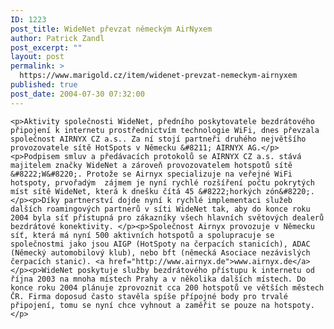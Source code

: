 ```yaml
---
ID: 1223
post_title: WideNet převzat německým AirNyxem
author: Patrick Zandl
post_excerpt: ""
layout: post
permalink: >
  https://www.marigold.cz/item/widenet-prevzat-nemeckym-airnyxem
published: true
post_date: 2004-07-30 07:32:00
---
```

	<p>Aktivity společnosti WideNet, předního poskytovatele bezdrátového připojení k internetu prostřednictvím technologie WiFi, dnes převzala společnost AIRNYX CZ a.s.. Za ní stojí partneři druhého největšího provozovatele sítě HotSpots v Německu &#8211; AIRNYX AG.</p><p>Podpisem smluv a předávacích protokolů se AIRNYX CZ a.s. stává majitelem značky WideNet a zároveň provozovatelem hotspotů sítě &#8222;W&#8220;. Protože se Airnyx specializuje na veřejné WiFi hotspoty, prvořadým  zájmem je nyní rychlé rozšíření počtu pokrytých míst sítě WideNet, která k dnešku čítá 45 &#8222;horkých zón&#8220;. </p><p>Díky partnerství dojde nyní k rychlé implementaci služeb dalších roamingových partnerů v síti WideNet tak, aby do konce roku 2004 byla síť přístupná pro zákazníky všech hlavních světových dealerů bezdrátové konektivity. </p><p>Společnost Airnyx provozuje v Německu síť, která má nyní 500 aktivních hotspotů a spolupracuje se společnostmi jako jsou AIGP (HotSpoty na čerpacích stanicích), ADAC (Německý automobilový klub), nebo bft (německá Asociace nezávislých čerpacích stanic). <a href="http://www.airnyx.de">www.airnyx.de</a></p><p>WideNet poskytuje služby bezdrátového přístupu k internetu od října 2003 na mnoha místech Prahy a v několika dalších místech. Do konce roku 2004 plánuje zprovoznit cca 200 hotspotů ve větších městech ČR. Firma doposud často stavěla spíše přípojné body pro trvalé připojení, tomu se nyní chce vyhnout a zaměřit se pouze na hotspoty.</p>
